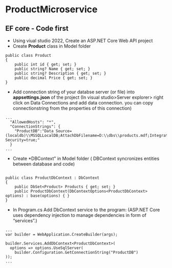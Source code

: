 # ProductMicroservice
## EF core - Code first
- Using viual studio 2022, Create an ASP.NET Core Web API project
- Create **Product** class in Model folder

```
public class Product
{
    public int id { get; set; }
    public string? Name { get; set; }
    public string? Description { get; set; }
    public decimal Price { get; set; }
}
```
- Add connection string of your databse server (or file) into  **appsettings.json** of the project
(In visual studio>Server explorer> right click on Data Connections and add data connection.
 you can copy connectionstring from the properties of this connection)
```
...
  "AllowedHosts": "*",
  "ConnectionStrings": {
    "ProductDB":"Data Source=(localdb)\\MSSQLLocalDB;AttachDbFilename=D:\\dbs\\products.mdf;Integrated Security=true;"
  }
...
```
- Create *DBContext" in Model folder
 ( DBContext syncronizes entities between database and code)
```

public class ProductDbContext : DbContext
{
    public DbSet<Product> Products { get; set; }
    public ProductDbContext(DbContextOptions<ProductDbContext> options) : base(options) { }
}
```

- In Program.cs Add DbContext service to the program:
(ASP.NET Core uses dependency injection to manage dependencies  in form of “services”.)
```
...
var builder = WebApplication.CreateBuilder(args);

builder.Services.AddDbContext<ProductDbContext>(
  options => options.UseSqlServer(
    builder.Configuration.GetConnectionString("ProductDB")
));
...
```



